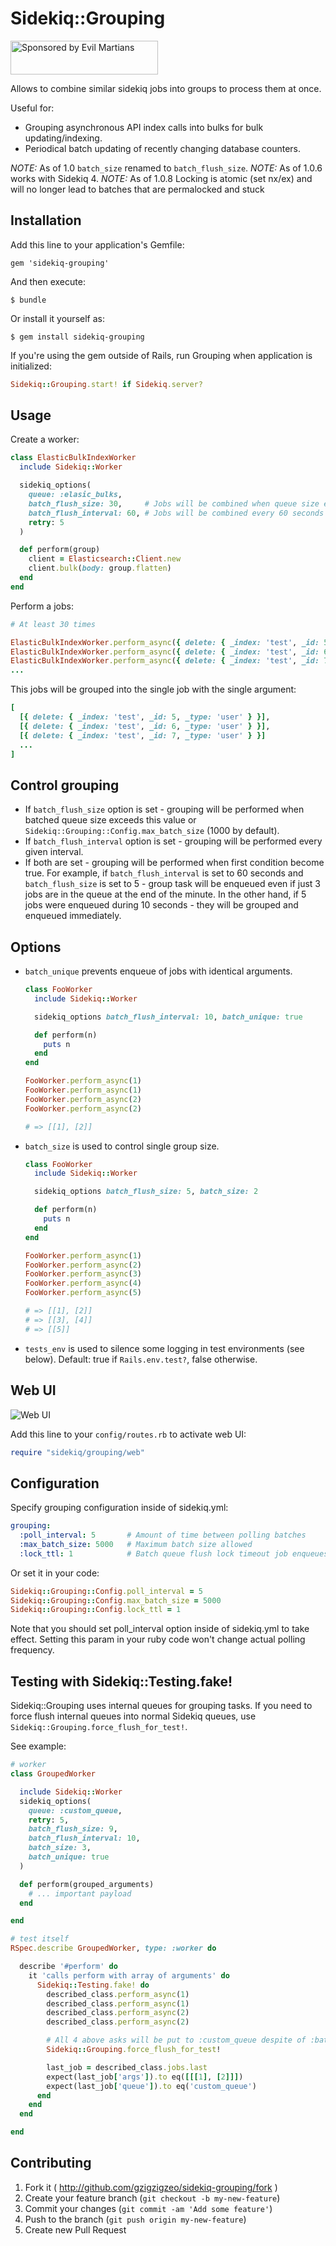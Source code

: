 # Sidekiq::Grouping

<a href="https://evilmartians.com/?utm_source=sidekiq-grouping-gem">
<img src="https://evilmartians.com/badges/sponsored-by-evil-martians.svg" alt="Sponsored by Evil Martians" width="236" height="54">
</a>

Allows to combine similar sidekiq jobs into groups to process them at once.

Useful for:
* Grouping asynchronous API index calls into bulks for bulk updating/indexing.
* Periodical batch updating of recently changing database counters.

*NOTE:* As of 1.0 `batch_size` renamed to `batch_flush_size`.
*NOTE:* As of 1.0.6 works with Sidekiq 4.
*NOTE:* As of 1.0.8 Locking is atomic (set nx/ex) and will no longer lead to batches that are permalocked and stuck

## Installation

Add this line to your application's Gemfile:

    gem 'sidekiq-grouping'

And then execute:

    $ bundle

Or install it yourself as:

    $ gem install sidekiq-grouping

If you're using the gem outside of Rails, run Grouping when application is initialized:

```ruby
Sidekiq::Grouping.start! if Sidekiq.server?
```

## Usage

Create a worker:

```ruby
class ElasticBulkIndexWorker
  include Sidekiq::Worker

  sidekiq_options(
    queue: :elasic_bulks,
    batch_flush_size: 30,     # Jobs will be combined when queue size exceeds 30
    batch_flush_interval: 60, # Jobs will be combined every 60 seconds
    retry: 5
  )

  def perform(group)
    client = Elasticsearch::Client.new
    client.bulk(body: group.flatten)
  end
end
```

Perform a jobs:

```ruby
# At least 30 times

ElasticBulkIndexWorker.perform_async({ delete: { _index: 'test', _id: 5, _type: 'user' } })
ElasticBulkIndexWorker.perform_async({ delete: { _index: 'test', _id: 6, _type: 'user' } })
ElasticBulkIndexWorker.perform_async({ delete: { _index: 'test', _id: 7, _type: 'user' } })
...
```

This jobs will be grouped into the single job with the single argument:

```ruby
[
  [{ delete: { _index: 'test', _id: 5, _type: 'user' } }],
  [{ delete: { _index: 'test', _id: 6, _type: 'user' } }],
  [{ delete: { _index: 'test', _id: 7, _type: 'user' } }]
  ...
]
```

## Control grouping

- If `batch_flush_size` option is set - grouping will be performed when batched queue size exceeds this value or `Sidekiq::Grouping::Config.max_batch_size` (1000 by default).
- If `batch_flush_interval` option is set - grouping will be performed every given interval.
- If both are set - grouping will be performed when first condition become true. For example, if `batch_flush_interval` is set to 60 seconds and `batch_flush_size` is set to 5 - group task will be enqueued even if just 3 jobs are in the queue at the end of the minute. In the other hand, if 5 jobs were enqueued during 10 seconds - they will be grouped and enqueued immediately.

## Options

- `batch_unique` prevents enqueue of jobs with identical arguments.

  ```ruby
  class FooWorker
    include Sidekiq::Worker

    sidekiq_options batch_flush_interval: 10, batch_unique: true

    def perform(n)
      puts n
    end
  end

  FooWorker.perform_async(1)
  FooWorker.perform_async(1)
  FooWorker.perform_async(2)
  FooWorker.perform_async(2)

  # => [[1], [2]]
  ```

- `batch_size` is used to control single group size.

  ```ruby
  class FooWorker
    include Sidekiq::Worker

    sidekiq_options batch_flush_size: 5, batch_size: 2

    def perform(n)
      puts n
    end
  end

  FooWorker.perform_async(1)
  FooWorker.perform_async(2)
  FooWorker.perform_async(3)
  FooWorker.perform_async(4)
  FooWorker.perform_async(5)

  # => [[1], [2]]
  # => [[3], [4]]
  # => [[5]]
  ```

- `tests_env` is used to silence some logging in test environments (see below). Default: true if `Rails.env.test?`, false otherwise.

## Web UI

![Web UI](web.png)

Add this line to your `config/routes.rb` to activate web UI:

```ruby
require "sidekiq/grouping/web"
```

## Configuration

Specify grouping configuration inside of sidekiq.yml:

```yml
grouping:
  :poll_interval: 5       # Amount of time between polling batches
  :max_batch_size: 5000   # Maximum batch size allowed
  :lock_ttl: 1            # Batch queue flush lock timeout job enqueues
```

Or set it in your code:

```ruby
Sidekiq::Grouping::Config.poll_interval = 5
Sidekiq::Grouping::Config.max_batch_size = 5000
Sidekiq::Grouping::Config.lock_ttl = 1
```

Note that you should set poll_interval option inside of sidekiq.yml to take effect. Setting this param in your ruby code won't change actual polling frequency.

## Testing with Sidekiq::Testing.fake!

Sidekiq::Grouping uses internal queues for grouping tasks. If you need to force flush internal queues into normal Sidekiq queues, use `Sidekiq::Grouping.force_flush_for_test!`.

See example:

```ruby
# worker
class GroupedWorker

  include Sidekiq::Worker
  sidekiq_options(
    queue: :custom_queue,
    retry: 5,
    batch_flush_size: 9,
    batch_flush_interval: 10,
    batch_size: 3,
    batch_unique: true
  )

  def perform(grouped_arguments)
    # ... important payload
  end

end

# test itself
RSpec.describe GroupedWorker, type: :worker do

  describe '#perform' do
    it 'calls perform with array of arguments' do
      Sidekiq::Testing.fake! do
        described_class.perform_async(1)
        described_class.perform_async(1)
        described_class.perform_async(2)
        described_class.perform_async(2)

        # All 4 above asks will be put to :custom_queue despite of :batch_flush_size is set to 9.
        Sidekiq::Grouping.force_flush_for_test!

        last_job = described_class.jobs.last
        expect(last_job['args']).to eq([[[1], [2]]])
        expect(last_job['queue']).to eq('custom_queue')
      end
    end
  end

end

```

## Contributing

1. Fork it ( http://github.com/gzigzigzeo/sidekiq-grouping/fork )
2. Create your feature branch (`git checkout -b my-new-feature`)
3. Commit your changes (`git commit -am 'Add some feature'`)
4. Push to the branch (`git push origin my-new-feature`)
5. Create new Pull Request
